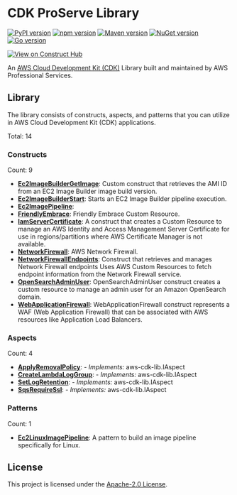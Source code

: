 <!--
Copyright Amazon.com, Inc. or its affiliates. All Rights Reserved.
SPDX-License-Identifier: Apache-2.0
-->

# CDK ProServe Library

[![PyPI version](https://img.shields.io/pypi/v/cdklabs.cdk-proserve-lib)](https://pypi.org/project/cdk-proserve-lib/)
[![npm version](https://img.shields.io/npm/v/@cdklabs/cdk-proserve-lib)](https://www.npmjs.com/package/@cdklabs/cdk-proserve-lib)
[![Maven version](https://img.shields.io/maven-central/v/io.github.cdklabs/cdkproservelib)](https://search.maven.org/search?q=a:cdkproservelib)
[![NuGet version](https://img.shields.io/nuget/v/Cdklabs.CdkProserveLib)](https://www.nuget.org/packages/Cdklabs.CdkProserveLib)
[![Go version](https://img.shields.io/github/go-mod/go-version/cdklabs/cdk-proserve-lib-go?color=blue&filename=cdkproservelib%2Fgo.mod)](https://github.com/cdklabs/cdk-proserve-lib-go)

[![View on Construct Hub](https://constructs.dev/badge?package=@cdklabs/cdk-proserve-lib)](https://constructs.dev/packages/@cdklabs/cdk-proserve-lib)

An [AWS Cloud Development Kit (CDK)](https://aws.amazon.com/cdk/) Library built and maintained by AWS Professional Services.

## Library

The library consists of constructs, aspects, and patterns that you can utilize
in AWS Cloud Development Kit (CDK) applications.

Total: 14

### Constructs

Count: 9

-   [**Ec2ImageBuilderGetImage**](API.md#ec2imagebuildergetimage): Custom construct that retrieves the AMI ID from an EC2 Image Builder image build version.
-   [**Ec2ImageBuilderStart**](API.md#ec2imagebuilderstart): Starts an EC2 Image Builder pipeline execution.
-   [**Ec2ImagePipeline**](API.md#ec2imagepipeline):
-   [**FriendlyEmbrace**](API.md#friendlyembrace): Friendly Embrace Custom Resource.
-   [**IamServerCertificate**](API.md#iamservercertificate): A construct that creates a Custom Resource to manage an AWS Identity and Access Management Server Certificate for use in regions/partitions where AWS Certificate Manager is not available.
-   [**NetworkFirewall**](API.md#networkfirewall): AWS Network Firewall.
-   [**NetworkFirewallEndpoints**](API.md#networkfirewallendpoints): Construct that retrieves and manages Network Firewall endpoints Uses AWS Custom Resources to fetch endpoint information from the Network Firewall service.
-   [**OpenSearchAdminUser**](API.md#opensearchadminuser): OpenSearchAdminUser construct creates a custom resource to manage an admin user for an Amazon OpenSearch domain.
-   [**WebApplicationFirewall**](API.md#webapplicationfirewall): WebApplicationFirewall construct represents a WAF (Web Application Firewall) that can be associated with AWS resources like Application Load Balancers.

### Aspects

Count: 4

-   [**ApplyRemovalPolicy**](API.md#applyremovalpolicy): - _Implements:_ aws-cdk-lib.IAspect
-   [**CreateLambdaLogGroup**](API.md#createlambdaloggroup): - _Implements:_ aws-cdk-lib.IAspect
-   [**SetLogRetention**](API.md#setlogretention): - _Implements:_ aws-cdk-lib.IAspect
-   [**SqsRequireSsl**](API.md#sqsrequiressl): - _Implements:_ aws-cdk-lib.IAspect

### Patterns

Count: 1

-   [**Ec2LinuxImagePipeline**](API.md#ec2linuximagepipeline): A pattern to build an image pipeline specifically for Linux.

## License

This project is licensed under the [Apache-2.0 License](LICENSE).
